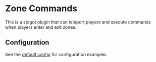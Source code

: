 # Zone Commands
This is a spigot plugin that can teleport players and execute commands when players enter and exit zones.

## Configuration
See the [default config](src\main\resources\config.yml) for configuration examples